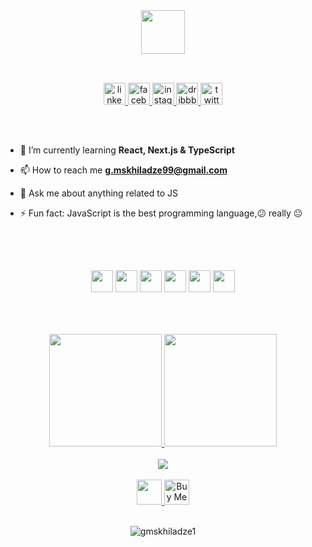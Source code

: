 <div align="center">
<img src="https://readme-typing-svg.herokuapp.com?vCenter=true&width=550&lines=Hi,+I'm+Giorgi,+Welcome+To+My+Github+Profile." height="70"/>
</div>  

##
<br/>

<div align="center">
<!-- <a href="mailto:g.mskhiladze99@gmail.com">
<img src="https://img.shields.io/badge/-Gmail-%23333?style=for-the-badge&logo=gmail&logoColor=white" alt="gmail" target="_blank" height="35" />
</a> -->
<a href="https://linkedin.com/in/giorgimskhiladze" target="_blank">
<img src=https://img.shields.io/badge/linkedin-%231E77B5.svg?&style=for-the-badge&logo=linkedin&logoColor=white alt="linkedin" target="_blank" height="35" />
</a>
<a href="https://www.facebook.com/giorgimskhiladze99" target="_blank">
<img src=https://img.shields.io/badge/facebook-%232E87FB.svg?&style=for-the-badge&logo=facebook&logoColor=white alt="facebook" target="_blank" height="35" />
</a> 
<a href="https://instagram.com/giorgi.mskhiladze" target="_blank">
<img src="https://img.shields.io/badge/-Instagram-%23E4405F?style=for-the-badge&logo=instagram&logoColor=white" alt="instagram" target="_blank" height="35" />
</a>
<a href="https://dribbble.com/wazaaa" target="_blank">
<img src="https://img.shields.io/badge/dribbble-%23E45285.svg?&style=for-the-badge&logo=dribbble&logoColor=white" alt="dribbble" target="_blank" height="35" />
</a>  
<a href="https://twitter.com/g_mskhiladze" target="_blank">
<img src="https://img.shields.io/badge/twitter-%2300acee.svg?&style=for-the-badge&logo=twitter&logoColor=white" alt="twitter" target="_blank" height="35" />
</a>
<!-- <a href="https://dev.to/gmskhiladze" target="blank">
<img src="https://img.shields.io/badge/dev.to-0A0A0A?style=for-the-badge&logo=dev.to&logoColor=white" alt="gmskhiladze" target="_blank" height="35" />
</a>
<a href="https://medium.com/@g.mskhiladze99" target="blank">
<img src="https://img.shields.io/badge/Medium-12100E?style=for-the-badge&logo=medium&logoColor=white" alt="@g.mskhiladze99" target="_blank" height="35" />
</a>
<a href="https://stackoverflow.com/users/18419460" target="blank">
<img src="https://img.shields.io/badge/Stack_Overflow-FE7A16?style=for-the-badge&logo=stack-overflow&logoColor=white" alt="18419460" target="_blank" height="35" />
</a> -->
</div>  

##

<br/>

<!-- - 🔭 I’m currently working on [Repo Name](https://github.com/)  -->

- 🌱 I’m currently learning **React, Next.js & TypeScript**

<!-- - 👨‍💻 All of my projects are available at Not ready yet 😞 -->

- 📫 How to reach me **g.mskhiladze99@gmail.com**

- 💬 Ask me about anything related to JS   

- ⚡ Fun fact: JavaScript is the best programming language,😕 really 😐  

<br/>  

## 

<br/>  

<div align="center">
  <img src="https://img.shields.io/badge/HTML5-E34F26?style=for-the-badge&logo=html5&logoColor=white" height="35">
  <img src="https://img.shields.io/badge/CSS3-1572B6?style=for-the-badge&logo=css3&logoColor=white" height="35">
  <img src="https://img.shields.io/badge/Sass-CC6699?style=for-the-badge&logo=sass&logoColor=white" height="35">
  <img src="https://img.shields.io/badge/JavaScript-F7DF1E?style=for-the-badge&logo=javascript&logoColor=black" height="35">
  <img src="https://img.shields.io/badge/React-20232A?style=for-the-badge&logo=react&logoColor=61DAFB" height="35">
  <img src="https://img.shields.io/badge/Next-black?style=for-the-badge&logo=next.js&logoColor=white" height="35">
</div>

##

<br/>  

<br/>  

<div align="center">
  <a href="https://github.com/gmskhiladze">
  <img height="180em" src="https://github-readme-stats.vercel.app/api?username=gmskhiladze&show_icons=true&theme=dracula&include_all_commits=true&count_private=true"/>
  <img height="180em" src="https://github-readme-stats.vercel.app/api/top-langs/?username=gmskhiladze&layout=compact&langs_count=7&theme=dracula"/>
</div>

<br/>
  
<div align="center">
<img src="https://spotify-github-profile.vercel.app/api/view?uid=vajuz219zlyy5tsxcyidvtj27&cover_image=true&theme=default&bar_color_cover=true" />
</div>
  
<br/> 

<div align="center">
  
<a href="https://paypal.me/giorgimskhiladze?country.x=GE&locale.x=en_US" target="_blank">
<img src="https://img.shields.io/badge/PayPal-00457C?style=for-the-badge&logo=paypal&logoColor=white" height="40"/>
</a>
  
<a href="https://www.buymeacoffee.com/gmskhiladze" target="_blank" style="display: inline-block;">
 <img src="https://cdn.buymeacoffee.com/buttons/default-orange.png" alt="Buy Me A Coffee" height="40">
</a>
</div>
  
<br/>

<div align="center">
<p align="center"> <img src="https://komarev.com/ghpvc/?username=gmskhiladze1&label=Profile%20views&color=0e75b6&style=flat" alt="gmskhiladze1" /> </p>
</div>

<br />
